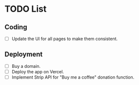 # TODO List

## Coding

- [ ] Update the UI for all pages to make them consistent.

## Deployment

- [ ] Buy a domain.
- [ ] Deploy the app on Vercel.
- [ ] Implement Strip API for "Buy me a coffee" donation function.
